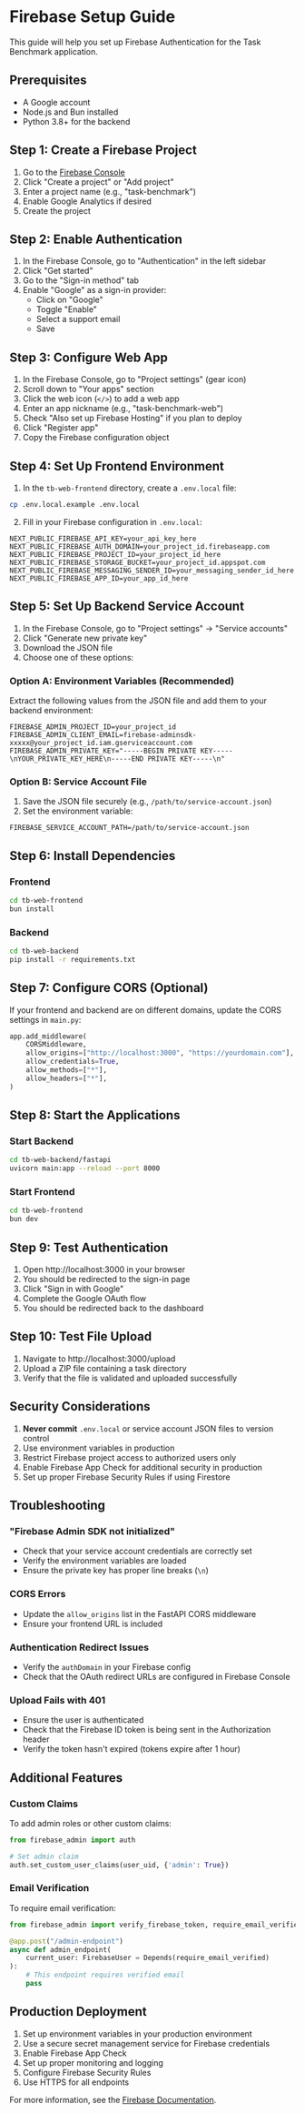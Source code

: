 # Firebase Setup Guide

This guide will help you set up Firebase Authentication for the Task Benchmark application.

## Prerequisites

- A Google account
- Node.js and Bun installed
- Python 3.8+ for the backend

## Step 1: Create a Firebase Project

1. Go to the [Firebase Console](https://console.firebase.google.com/)
2. Click "Create a project" or "Add project"
3. Enter a project name (e.g., "task-benchmark")
4. Enable Google Analytics if desired
5. Create the project

## Step 2: Enable Authentication

1. In the Firebase Console, go to "Authentication" in the left sidebar
2. Click "Get started"
3. Go to the "Sign-in method" tab
4. Enable "Google" as a sign-in provider:
   - Click on "Google"
   - Toggle "Enable"
   - Select a support email
   - Save

## Step 3: Configure Web App

1. In the Firebase Console, go to "Project settings" (gear icon)
2. Scroll down to "Your apps" section
3. Click the web icon (`</>`) to add a web app
4. Enter an app nickname (e.g., "task-benchmark-web")
5. Check "Also set up Firebase Hosting" if you plan to deploy
6. Click "Register app"
7. Copy the Firebase configuration object

## Step 4: Set Up Frontend Environment

1. In the `tb-web-frontend` directory, create a `.env.local` file:

```bash
cp .env.local.example .env.local
```

2. Fill in your Firebase configuration in `.env.local`:

```env
NEXT_PUBLIC_FIREBASE_API_KEY=your_api_key_here
NEXT_PUBLIC_FIREBASE_AUTH_DOMAIN=your_project_id.firebaseapp.com
NEXT_PUBLIC_FIREBASE_PROJECT_ID=your_project_id_here
NEXT_PUBLIC_FIREBASE_STORAGE_BUCKET=your_project_id.appspot.com
NEXT_PUBLIC_FIREBASE_MESSAGING_SENDER_ID=your_messaging_sender_id_here
NEXT_PUBLIC_FIREBASE_APP_ID=your_app_id_here
```

## Step 5: Set Up Backend Service Account

1. In the Firebase Console, go to "Project settings" → "Service accounts"
2. Click "Generate new private key"
3. Download the JSON file
4. Choose one of these options:

### Option A: Environment Variables (Recommended)

Extract the following values from the JSON file and add them to your backend environment:

```env
FIREBASE_ADMIN_PROJECT_ID=your_project_id
FIREBASE_ADMIN_CLIENT_EMAIL=firebase-adminsdk-xxxxx@your_project_id.iam.gserviceaccount.com
FIREBASE_ADMIN_PRIVATE_KEY="-----BEGIN PRIVATE KEY-----\nYOUR_PRIVATE_KEY_HERE\n-----END PRIVATE KEY-----\n"
```

### Option B: Service Account File

1. Save the JSON file securely (e.g., `/path/to/service-account.json`)
2. Set the environment variable:

```env
FIREBASE_SERVICE_ACCOUNT_PATH=/path/to/service-account.json
```

## Step 6: Install Dependencies

### Frontend

```bash
cd tb-web-frontend
bun install
```

### Backend

```bash
cd tb-web-backend
pip install -r requirements.txt
```

## Step 7: Configure CORS (Optional)

If your frontend and backend are on different domains, update the CORS settings in `main.py`:

```python
app.add_middleware(
    CORSMiddleware,
    allow_origins=["http://localhost:3000", "https://yourdomain.com"],  # Add your domains
    allow_credentials=True,
    allow_methods=["*"],
    allow_headers=["*"],
)
```

## Step 8: Start the Applications

### Start Backend

```bash
cd tb-web-backend/fastapi
uvicorn main:app --reload --port 8000
```

### Start Frontend

```bash
cd tb-web-frontend
bun dev
```

## Step 9: Test Authentication

1. Open http://localhost:3000 in your browser
2. You should be redirected to the sign-in page
3. Click "Sign in with Google"
4. Complete the Google OAuth flow
5. You should be redirected back to the dashboard

## Step 10: Test File Upload

1. Navigate to http://localhost:3000/upload
2. Upload a ZIP file containing a task directory
3. Verify that the file is validated and uploaded successfully

## Security Considerations

1. **Never commit** `.env.local` or service account JSON files to version control
2. Use environment variables in production
3. Restrict Firebase project access to authorized users only
4. Enable Firebase App Check for additional security in production
5. Set up proper Firebase Security Rules if using Firestore

## Troubleshooting

### "Firebase Admin SDK not initialized"

- Check that your service account credentials are correctly set
- Verify the environment variables are loaded
- Ensure the private key has proper line breaks (`\n`)

### CORS Errors

- Update the `allow_origins` list in the FastAPI CORS middleware
- Ensure your frontend URL is included

### Authentication Redirect Issues

- Verify the `authDomain` in your Firebase config
- Check that the OAuth redirect URLs are configured in Firebase Console

### Upload Fails with 401

- Ensure the user is authenticated
- Check that the Firebase ID token is being sent in the Authorization header
- Verify the token hasn't expired (tokens expire after 1 hour)

## Additional Features

### Custom Claims

To add admin roles or other custom claims:

```python
from firebase_admin import auth

# Set admin claim
auth.set_custom_user_claims(user_uid, {'admin': True})
```

### Email Verification

To require email verification:

```python
from firebase_admin import verify_firebase_token, require_email_verified

@app.post("/admin-endpoint")
async def admin_endpoint(
    current_user: FirebaseUser = Depends(require_email_verified)
):
    # This endpoint requires verified email
    pass
```

## Production Deployment

1. Set up environment variables in your production environment
2. Use a secure secret management service for Firebase credentials
3. Enable Firebase App Check
4. Set up proper monitoring and logging
5. Configure Firebase Security Rules
6. Use HTTPS for all endpoints

For more information, see the [Firebase Documentation](https://firebase.google.com/docs).
